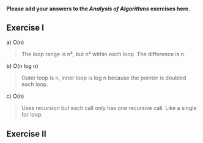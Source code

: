 #### Please add your answers to the ***Analysis of  Algorithms*** exercises here.

## Exercise I

a) O(n)
> The loop range is n³, but n² within each loop. The difference is n.


b) O(n log n)
> Outer loop is n, inner loop is log n because the pointer is doubled each loop.

c) O(n)
> Uses recursion but each call only has one recursive call. Like a single for loop.

## Exercise II


